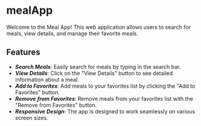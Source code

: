# mealApp
Welcome to the Meal App! This web application allows users to search for meals, view details, and manage their favorite meals.

## Features
- ***Search Meals***: Easily search for meals by typing in the search bar.
- ***View Details***: Click on the "View Details" button to see detailed information about a meal.
- ***Add to Favorites***: Add meals to your favorites list by clicking the "Add to Favorites" button.
- ***Remove from Favorites***: Remove meals from your favorites list with the "Remove from Favorites" button.
- ***Responsive Design***: The app is designed to work seamlessly on various screen sizes.
